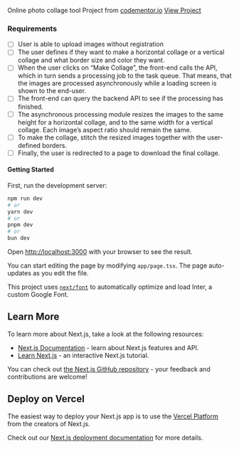 Online photo collage tool Project from [codementor.io](https://www.codementor.io) 
[View Project](https://www.codementor.io/projects/web/online-photo-collage-tool-atx32mwend)

### Requirements

- [ ] User is able to upload images without registration
- [ ] The user defines if they want to make a horizontal collage or a vertical collage and what border size and color they want.
- [ ] When the user clicks on “Make Collage”, the front-end calls the API, which in turn sends a processing job to the task queue. That means, that the images are processed asynchronously while a loading screen is shown to the end-user.
- [ ] The front-end can query the backend API to see if the processing has finished.
- [ ] The asynchronous processing module resizes the images to the same height for a horizontal collage, and to the same width for a vertical collage. Each image’s aspect ratio should remain the same.
- [ ] To make the collage, stitch the resized images together with the user-defined borders.
- [ ] Finally, the user is redirected to a page to download the final collage.
#### Getting Started

First, run the development server:

```bash
npm run dev
# or
yarn dev
# or
pnpm dev
# or
bun dev
```

Open [http://localhost:3000](http://localhost:3000) with your browser to see the result.

You can start editing the page by modifying `app/page.tsx`. The page auto-updates as you edit the file.

This project uses [`next/font`](https://nextjs.org/docs/basic-features/font-optimization) to automatically optimize and load Inter, a custom Google Font.

## Learn More

To learn more about Next.js, take a look at the following resources:

- [Next.js Documentation](https://nextjs.org/docs) - learn about Next.js features and API.
- [Learn Next.js](https://nextjs.org/learn) - an interactive Next.js tutorial.

You can check out [the Next.js GitHub repository](https://github.com/vercel/next.js/) - your feedback and contributions are welcome!

## Deploy on Vercel

The easiest way to deploy your Next.js app is to use the [Vercel Platform](https://vercel.com/new?utm_medium=default-template&filter=next.js&utm_source=create-next-app&utm_campaign=create-next-app-readme) from the creators of Next.js.

Check out our [Next.js deployment documentation](https://nextjs.org/docs/deployment) for more details.
